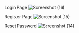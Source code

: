 Login Page
![Screenshot (16)](https://github.com/user-attachments/assets/cd361a62-9fab-464a-9f9b-41e5969daa68)

Register Page
![Screenshot (15)](https://github.com/user-attachments/assets/7253e86b-ca6a-4b92-aaf2-2cbd7638a900)

Reset Password
![Screenshot (14)](https://github.com/user-attachments/assets/1bd8182c-6629-41b9-93d6-df31bcc09f1d)
